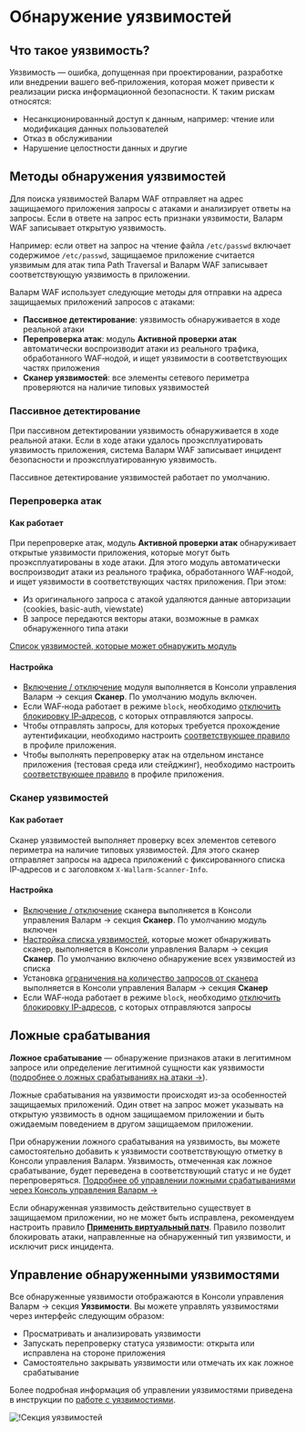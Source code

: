 # Обнаружение уязвимостей

## Что такое уязвимость?

Уязвимость — ошибка, допущенная при проектировании, разработке или внедрении вашего веб‑приложения, которая может привести к реализации риска информационной безопасности. К таким рискам относятся:

* Несанкционированный доступ к данным, например: чтение или модификация данных пользователей
* Отказ в обслуживании
* Нарушение целостности данных и другие

## Методы обнаружения уязвимостей

Для поиска уязвимостей Валарм WAF отправляет на адрес защищаемого приложения запросы с атаками и анализирует ответы на запросы. Если в ответе на запрос есть признаки уязвимости, Валарм WAF записывает открытую уязвимость.

Например: если ответ на запрос на чтение файла `/etc/passwd` включает содержимое `/etc/passwd`, защищаемое приложение считается уязвимым для атак типа Path Traversal и Валарм WAF записывает соответствующую уязвимость в приложении.

Валарм WAF использует следующие методы для отправки на адреса защищаемых приложений запросов с атаками:

* **Пассивное детектирование**: уязвимость обнаруживается в ходе реальной атаки
* **Перепроверка атак**: модуль **Активной проверки атак** автоматически воспроизводит атаки из реального трафика, обработанного WAF‑нодой, и ищет уязвимости в соответствующих частях приложения
* **Сканер уязвимостей**: все элементы сетевого периметра проверяются на наличие типовых уязвимостей

### Пассивное детектирование

При пассивном детектировании уязвимость обнаруживается в ходе реальной атаки. Если в ходе атаки удалось проэксплуатировать уязвимость приложения, система Валарм WAF записывает инцидент безопасности и проэксплуатированную уязвимость.

Пассивное детектирование уязвимостей работает по умолчанию.

### Перепроверка атак

#### Как работает

При перепроверке атак, модуль **Активной проверки атак** обнаруживает открытые уязвимости приложения, которые могут быть проэксплуатированы в ходе атаки. Для этого модуль автоматически воспроизводит атаки из реального трафика, обработанного WAF‑нодой, и ищет уязвимости в соответствующих частях приложения. При этом:

* Из оригинального запроса с атакой удаляются данные авторизации (cookies, basic-auth, viewstate)
* В запросе передаются векторы атаки, возможные в рамках обнаруженного типа атаки

[Список уязвимостей, которые может обнаружить модуль](../attacks-vulns-list.md)

#### Настройка

* [Включение / отключение](../user-guides/scanner/configure-scanner-modules.md) модуля выполняется в Консоли управления Валарм → секция **Сканер**. По умолчанию модуль включен.
* Если WAF‑нода работает в режиме `block`, необходимо [отключить блокировку IP‑адресов](../admin-ru/scanner-ips-whitelisting.md), с которых отправляются запросы.
* Чтобы отправлять запросы, для которых требуется прохождение аутентификации, необходимо настроить [соответствующее правило](../user-guides/rules/change-request-for-active-verification.md) в профиле приложения.
* Чтобы выполнять перепроверку атак на отдельном инстансе приложения (тестовая среда или стейджинг), необходимо настроить [соответствующее правило](../user-guides/rules/change-request-for-active-verification.md) в профиле приложения.

### Сканер уязвимостей

#### Как работает

Сканер уязвимостей выполняет проверку всех элементов сетевого периметра на наличие типовых уязвимостей. Для этого сканер отправляет запросы на адреса приложений с фиксированного списка IP‑адресов и с заголовком `X-Wallarm-Scanner-Info`.

#### Настройка

* [Включение / отключение](../user-guides/scanner/configure-scanner-modules.md) сканера выполняется в Консоли управления Валарм → секция **Сканер**. По умолчанию модуль включен
* [Настройка списка уязвимостей](../user-guides/scanner/configure-scanner-modules.md), которые может обнаруживать сканер, выполняется в Консоли управления Валарм → секция **Сканер**. По умолчанию включено обнаружение всех уязвимостей из списка
* Установка [ограничения на количество запросов от сканера](../user-guides/scanner/configure-scanner.md#ограничение-на-rps-сканера) выполняется в Консоли управления Валарм → секция **Сканер**
* Если WAF‑нода работает в режиме `block`, необходимо [отключить блокировку IP‑адресов](../admin-ru/scanner-ips-whitelisting.md), с которых отправляются запросы

## Ложные срабатывания

**Ложное срабатывание** — обнаружение признаков атаки в легитимном запросе или определение легитимной сущности как уязвимости ([подробнее о ложных срабатываниях на атаки →](protecting-against-attacks.md#ложные-срабатывания)).

Ложные срабатывания на уязвимости происходят из‑за особенностей защищаемых приложений. Один ответ на запрос может указывать на открытую уязвимость в одном защищаемом приложении и быть ожидаемым поведением в другом защищаемом приложении.

При обнаружении ложного срабатывания на уязвимость, вы можете самостоятельно добавить к уязвимости соответствующую отметку в Консоли управления Валарм. Уязвимость, отмеченная как ложное срабатывание, будет переведена в соответствующий статус и не будет перепроверяться. [Подробнее об управлении ложными срабатываниями через Консоль управления Валарм →](../user-guides/vulnerabilities/false-vuln.md)

Если обнаруженная уязвимость действительно существует в защищаемом приложении, но не может быть исправлена, рекомендуем настроить правило [**Применить виртуальный патч**](../user-guides/rules/vpatch-rule.md). Правило позволит блокировать атаки, направленные на обнаруженный тип уязвимости, и исключит риск инцидента.

## Управление обнаруженными уязвимостями

Все обнаруженные уязвимости отображаются в Консоли управления Валарм → секция **Уязвимости**. Вы можете управлять уязвимостями через интерфейс следующим образом:

* Просматривать и анализировать уязвимости
* Запускать перепроверку статуса уязвимости: открыта или исправлена на стороне приложения
* Самостоятельно закрывать уязвимости или отмечать их как ложное срабатывание

Более подробная информация об управлении уязвимостями приведена в инструкции по [работе с уязвимостиями](../user-guides/vulnerabilities/check-vuln.md).

![!Секция уязвимостей](../images/about-wallarm-waf/vulnerabilities-list.png)
